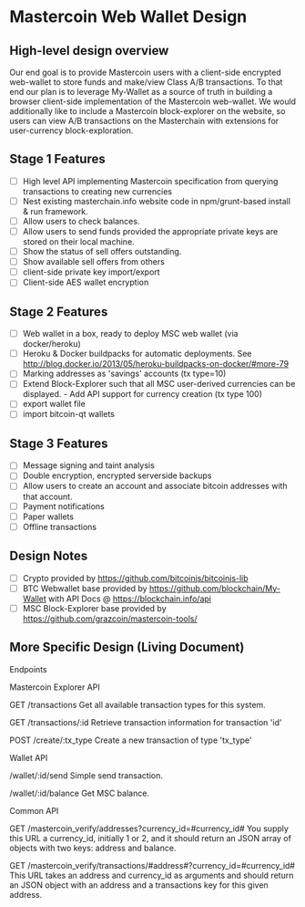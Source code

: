 # Mastercoin Web Wallet Design

## High-level design overview

Our end goal is to provide Mastercoin users with a client-side encrypted web-wallet to store 
funds and make/view Class A/B transactions. To that end our plan is to leverage My-Wallet as a 
source of truth in building a browser client-side implementation of the Mastercoin web-wallet.
We would additionally like to include a Mastercoin block-explorer on the website, so users can 
view A/B transactions on the Masterchain with extensions for user-currency block-exploration.

## Stage 1 Features

- [ ] High level API implementing Mastercoin specification from querying transactions to creating new currencies
- [ ] Nest existing masterchain.info website code in npm/grunt-based install & run framework.
- [ ] Allow users to check balances.
- [ ] Allow users to send funds provided the appropriate private keys are stored on their local machine.
- [ ] Show the status of sell offers outstanding.
- [ ] Show available sell offers from others
- [ ] client-side private key import/export 
- [ ] Client-side AES wallet encryption

## Stage 2 Features

- [ ] Web wallet in a box, ready to deploy MSC web wallet (via docker/heroku)
- [ ] Heroku & Docker buildpacks for automatic deployments.  See http://blog.docker.io/2013/05/heroku-buildpacks-on-docker/#more-79
- [ ] Marking addresses as 'savings' accounts (tx type=10)
- [ ] Extend Block-Explorer such that all MSC user-derived currencies can be displayed.
			- Add API support for currency creation (tx type 100)
- [ ] export wallet file
- [ ] import bitcoin-qt wallets

## Stage 3 Features

- [ ] Message signing and taint analysis
- [ ] Double encryption, encrypted serverside backups
- [ ] Allow users to create an account and associate bitcoin addresses with that account.
- [ ] Payment notifications
- [ ] Paper wallets
- [ ] Offline transactions

## Design Notes

- [ ] Crypto provided by https://github.com/bitcoinjs/bitcoinjs-lib
- [ ] BTC Webwallet base provided by https://github.com/blockchain/My-Wallet with 
		API Docs @ https://blockchain.info/api
- [ ] MSC Block-Explorer base provided by https://github.com/grazcoin/mastercoin-tools/

## More Specific Design (Living Document)

Endpoints

Mastercoin Explorer API

GET /transactions 
Get all available transaction types for this system.

GET /transactions/:id
Retrieve transaction information for transaction 'id'

POST /create/:tx_type
Create a new transaction of type 'tx_type'

Wallet API

/wallet/:id/send
Simple send transaction.

/wallet/:id/balance
Get MSC balance.

Common API

GET /mastercoin_verify/addresses?currency_id=#currency_id#
You supply this URL a currency_id, initially 1 or 2, and it should return an JSON array of 
objects with two keys: address and balance.

GET /mastercoin_verify/transactions/#address#?currency_id=#currency_id#
This URL takes an address and currency_id as arguments and should return an JSON object with 
an address and a transactions key for this given address.

